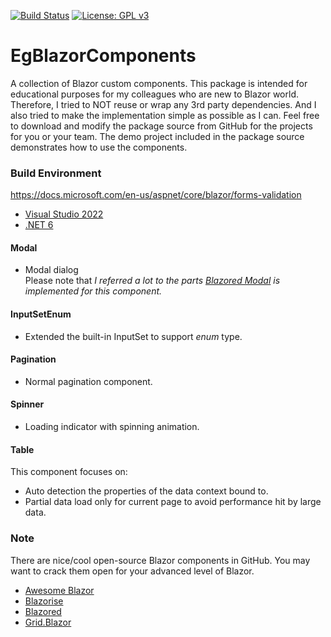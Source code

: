 [![Build Status](https://travis-ci.com/EugeneKim/EgBlazorComponents.svg?branch=main)](https://travis-ci.com/EugeneKim/EgBlazorComponents)
[![License: GPL v3](https://img.shields.io/badge/License-GPLv3-blue.svg)](https://www.gnu.org/licenses/gpl-3.0)

# EgBlazorComponents

A collection of Blazor custom components.
This package is intended for educational purposes for my colleagues who are new to Blazor world.
Therefore, I tried to NOT reuse or wrap any 3rd party dependencies.
And I also tried to make the implementation simple as possible as I can.
Feel free to download and modify the package source from GitHub for the projects for you or your team.
The demo project included in the package source demonstrates how to use the components.

### Build Environment
https://docs.microsoft.com/en-us/aspnet/core/blazor/forms-validation
- [Visual Studio 2022](https://visualstudio.microsoft.com/vs/)
- [.NET 6](https://dotnet.microsoft.com/download/dotnet/6.0)

#### Modal
- Modal dialog\
Please note that *I referred a lot to the parts [Blazored Modal](https://github.com/Blazored/Modal) is implemented for this component.*

#### InputSetEnum
- Extended the built-in InputSet to support *enum* type.

#### Pagination
- Normal pagination component.

#### Spinner
- Loading indicator with spinning animation.

#### Table
This component focuses on:
- Auto detection the properties of the data context bound to.
- Partial data load only for current page to avoid performance hit by large data.

### Note
There are nice/cool open-source Blazor components in GitHub. You may want to crack them open for your advanced level of Blazor.

- [Awesome Blazor](https://github.com/AdrienTorris/awesome-blazor)
- [Blazorise](https://github.com/stsrki/Blazorise)
- [Blazored](https://github.com/Blazored)
- [Grid.Blazor](https://github.com/gustavnavar/Grid.Blazor)